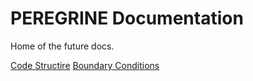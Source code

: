 # PEREGRINE Documentation

Home of the future docs.


[Code Structire](./codeStructure.md)
[Boundary Conditions](./boundaryConditions.md)
